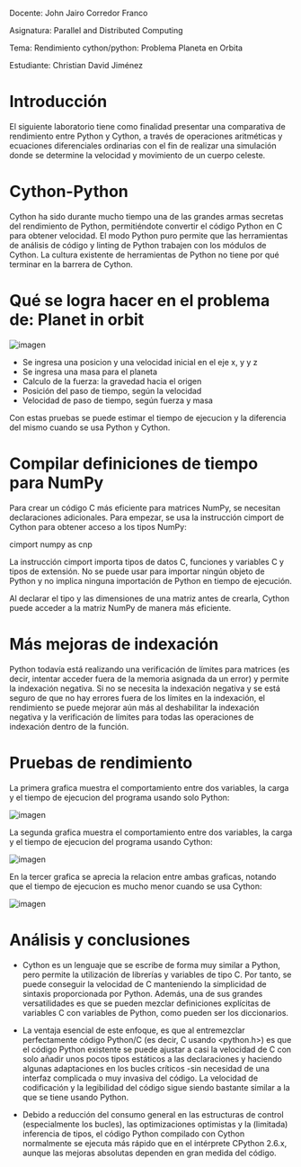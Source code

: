 Docente: John Jairo Corredor Franco

Asignatura: Parallel and Distributed Computing

Tema: Rendimiento cython/python: Problema Planeta en Orbita

Estudiante: Christian David Jiménez

# Introducción

El siguiente laboratorio tiene como finalidad presentar una comparativa de rendimiento entre Python y Cython, a través de operaciones aritméticas y ecuaciones diferenciales ordinarias con el fin de realizar una simulación donde se determine la velocidad y movimiento de un cuerpo celeste.

# Cython-Python

Cython ha sido durante mucho tiempo una de las grandes armas secretas del rendimiento de Python, permitiéndote convertir el código Python en C para obtener velocidad. El modo Python puro permite que las herramientas de análisis de código y linting de Python trabajen con los módulos de Cython. La cultura existente de herramientas de Python no tiene por qué terminar en la barrera de Cython.

# Qué se logra hacer en el problema de: Planet in orbit

![imagen](https://user-images.githubusercontent.com/101473794/200685827-7930f19a-07ee-4619-8391-85d2bb929a97.png)

- Se ingresa una posicion y una velocidad inicial en el eje x, y y z
- Se ingresa una masa para el planeta
- Calculo de la fuerza: la gravedad hacia el origen
- Posición del paso de tiempo, según la velocidad
- Velocidad de paso de tiempo, según fuerza y masa

Con estas pruebas se puede estimar el tiempo de ejecucion y la diferencia del mismo cuando se usa Python y Cython.

# Compilar definiciones de tiempo para NumPy

Para crear un código C más eficiente para matrices NumPy, se necesitan declaraciones adicionales. Para empezar, se usa la instrucción cimport de Cython para obtener acceso a los tipos NumPy:

 cimport numpy as cnp
 
La instrucción cimport importa tipos de datos C, funciones y variables C y tipos de extensión. No se puede usar para importar ningún objeto de Python y no implica ninguna importación de Python en tiempo de ejecución.

Al declarar el tipo y las dimensiones de una matriz antes de crearla, Cython puede acceder a la matriz NumPy de manera más eficiente.

# Más mejoras de indexación

Python todavía está realizando una verificación de límites para matrices (es decir, intentar acceder fuera de la memoria asignada da un error) y permite la indexación negativa. Si no se necesita la indexación negativa y se está seguro de que no hay errores fuera de los límites en la indexación, el rendimiento se puede mejorar aún más al deshabilitar la indexación negativa y la verificación de límites para todas las operaciones de indexación dentro de la función. 

# Pruebas de rendimiento

La primera grafica muestra el comportamiento entre dos variables, la carga y el tiempo de ejecucion del programa usando solo Python:

![imagen](https://user-images.githubusercontent.com/101473794/200692581-526f16d8-7e48-486c-a1b7-fcd86ef92231.png)

La segunda grafica muestra el comportamiento entre dos variables, la carga y el tiempo de ejecucion del programa usando Cython:

![imagen](https://user-images.githubusercontent.com/101473794/200692683-33cfb2ff-496f-496f-8adb-fae66ad1bdab.png)

En la tercer grafica se aprecia la relacion entre ambas graficas, notando que el tiempo de ejecucion es mucho menor cuando se usa Cython:

![imagen](https://user-images.githubusercontent.com/101473794/200692866-da839573-4d3c-4cbe-b062-25c1d7e26617.png)

# Análisis y conclusiones

- Cython es un lenguaje que se escribe de forma muy similar a Python, pero permite la utilización de librerías y variables de tipo C. Por tanto, se puede conseguir la velocidad de C manteniendo la simplicidad de sintaxis proporcionada por Python. Además, una de sus grandes versatilidades es que se pueden mezclar definiciones explícitas de variables C con variables de Python, como pueden ser los diccionarios.

- La ventaja esencial de este enfoque, es que al entremezclar perfectamente código Python/C (es decir, C usando <python.h>) es que el código Python existente se puede ajustar a casi la velocidad de C con solo añadir unos pocos tipos estáticos a las declaraciones y haciendo algunas adaptaciones en los bucles críticos -sin necesidad de una interfaz complicada o muy invasiva del código. La velocidad de codificación y la legibilidad del código sigue siendo bastante similar a la que se tiene usando Python. 

- Debido a reducción del consumo general en las estructuras de control (especialmente los bucles), las optimizaciones optimistas y la (limitada) inferencia de tipos, el código Python compilado con Cython normalmente se ejecuta más rápido que en el intérprete CPython 2.6.x, aunque las mejoras absolutas dependen en gran medida del código. 





